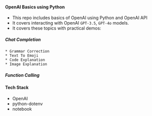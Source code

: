 #### OpenAI Basics using Python

* This repo includes basics of OpenAI using Python and OpenAI API
* It covers interacting with OpenAI `GPT-3.5`, `GPT-4o` models.
* It covers these topics with practical demos:

##### Chat Completion
    * Grammar Correction
    * Text To Emoji
    * Code Explanation
    * Image Explanation

##### Function Calling

#### Tech Stack

* OpenAI
* python-dotenv
* notebook